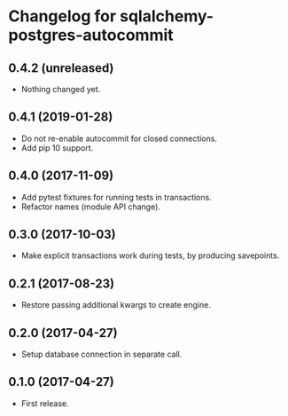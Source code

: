 Changelog for sqlalchemy-postgres-autocommit
=================

0.4.2 (unreleased)
------------------

- Nothing changed yet.


0.4.1 (2019-01-28)
------------------

- Do not re-enable autocommit for closed connections.
- Add pip 10 support.


0.4.0 (2017-11-09)
------------------

- Add pytest fixtures for running tests in transactions.
- Refactor names (module API change).


0.3.0 (2017-10-03)
------------------

- Make explicit transactions work during tests, by producing savepoints.


0.2.1 (2017-08-23)
------------------

- Restore passing additional kwargs to create engine.


0.2.0 (2017-04-27)
------------------

- Setup database connection in separate call.


0.1.0 (2017-04-27)
------------------

- First release.
